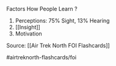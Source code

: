 Factors How People Learn
?
1. Perceptions: 75% Sight, 13% Hearing
2. [[Insight]]
3. Motivation


Source: [[Air Trek North FOI Flashcards]]

#airtreknorth-flashcards/foi